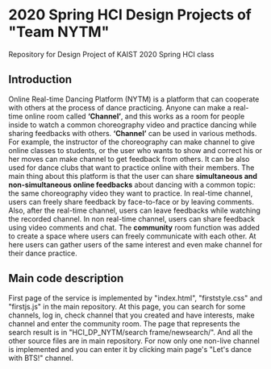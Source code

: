 # 2020 Spring HCI Design Projects of "Team NYTM"
Repository for Design Project of KAIST 2020 Spring HCI class

## Introduction
Online Real-time Dancing Platform (NYTM) is a platform that can cooperate with others at the process of dance practicing.
Anyone can make a real-time online room called <b>‘Channel’</b>, and this works as a room for people inside to watch a common choreography video and practice dancing while sharing feedbacks with others.
<b>‘Channel’</b> can be used in various methods. For example, the instructor of the choreography can make channel to give online classes to students, or the user who wants to show and correct his or her moves can make channel to get feedback from others. It can be also used for dance clubs that want to practice online with their members.
The main thing about this platform is that the user can share <b>simultaneous and non-simultaneous online feedbacks</b> about dancing with a common topic: the same choreography video they want to practice. In real-time channel, users can freely share feedback by face-to-face or by leaving comments. Also, after the real-time channel, users can leave feedbacks while watching the recorded channel. In non real-time channel, users can share feedback using video comments and chat.
The <b>community</b> room function was added to create a space where users can freely communicate with each other. At here users can gather users of the same interest and even make channel for their dance practice.

## Main code description
First page of the service is implemented by "index.html", "firststyle.css" and "firstjs.js" in the main repository. At this page, you can search for some channels, log in, check channel that you created and have interests, make channel and enter the community room. The page that represents the search result is in "HCI_DP_NYTM/search frame/newsearch/". And all the other source files are in main repository.
For now only one non-live channel is implemented and you can enter it by clicking main page's "Let's dance with BTS!" channel.
